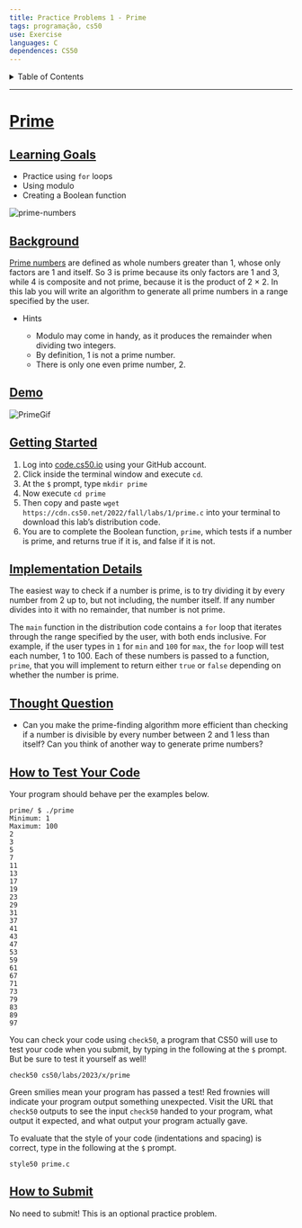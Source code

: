 ```yaml
---
title: Practice Problems 1 - Prime
tags: programação, cs50
use: Exercise
languages: C
dependences: CS50
---
```


<details> <summary>Table of Contents</summary>

- [Prime](#prime)
  - [Learning Goals](#learning-goals)
  - [Background](#background)
  - [Demo](#demo)
  - [Getting Started](#getting-started)
  - [Implementation Details](#implementation-details)
  - [Thought Question](#thought-question)
  - [How to Test Your Code](#how-to-test-your-code)
  - [How to Submit](#how-to-submit)

</details>

---

# [Prime](https://cs50.harvard.edu/x/2023/problems/1/prime//#prime)

## [Learning Goals](https://cs50.harvard.edu/x/2023/problems/1/prime//#learning-goals)

-   Practice using `for` loops
-   Using modulo
-   Creating a Boolean function

![prime-numbers](https://cs50.harvard.edu/x/2023/problems/1/prime//prime-numbers.jpg)

## [Background](https://cs50.harvard.edu/x/2023/problems/1/prime//#background)

[Prime numbers](https://en.wikipedia.org/wiki/Prime_number) are defined as whole numbers greater than 1, whose only factors are 1 and itself. So 3 is prime because its only factors are 1 and 3, while 4 is composite and not prime, because it is the product of 2 × 2. In this lab you will write an algorithm to generate all prime numbers in a range specified by the user.

-   Hints
    
    -   Modulo may come in handy, as it produces the remainder when dividing two integers.
    -   By definition, 1 is not a prime number.
    -   There is only one even prime number, 2.
    

## [Demo](https://cs50.harvard.edu/x/2023/problems/1/prime//#demo)

![PrimeGif](https://cs50.harvard.edu/x/2023/problems/1/prime//primeDemo.gif)

## [Getting Started](https://cs50.harvard.edu/x/2023/problems/1/prime//#getting-started)

1.  Log into [code.cs50.io](https://code.cs50.io/) using your GitHub account.
2.  Click inside the terminal window and execute `cd`.
3.  At the `$` prompt, type `mkdir prime`
4.  Now execute `cd prime`
5.  Then copy and paste `wget https://cdn.cs50.net/2022/fall/labs/1/prime.c` into your terminal to download this lab’s distribution code.
6.  You are to complete the Boolean function, `prime`, which tests if a number is prime, and returns true if it is, and false if it is not.

## [Implementation Details](https://cs50.harvard.edu/x/2023/problems/1/prime//#implementation-details)

The easiest way to check if a number is prime, is to try dividing it by every number from 2 up to, but not including, the number itself. If any number divides into it with no remainder, that number is not prime.

The `main` function in the distribution code contains a `for` loop that iterates through the range specified by the user, with both ends inclusive. For example, if the user types in `1` for `min` and `100` for `max`, the `for` loop will test each number, 1 to 100. Each of these numbers is passed to a function, `prime`, that you will implement to return either `true` or `false` depending on whether the number is prime.

## [Thought Question](https://cs50.harvard.edu/x/2023/problems/1/prime//#thought-question)

-   Can you make the prime-finding algorithm more efficient than checking if a number is divisible by every number between 2 and 1 less than itself? Can you think of another way to generate prime numbers?

## [How to Test Your Code](https://cs50.harvard.edu/x/2023/problems/1/prime//#how-to-test-your-code)

Your program should behave per the examples below.

```
prime/ $ ./prime
Minimum: 1
Maximum: 100
2
3
5
7
11
13
17
19
23
29
31
37
41
43
47
53
59
61
67
71
73
79
83
89
97
```

You can check your code using `check50`, a program that CS50 will use to test your code when you submit, by typing in the following at the `$` prompt. But be sure to test it yourself as well!

```
check50 cs50/labs/2023/x/prime
```

Green smilies mean your program has passed a test! Red frownies will indicate your program output something unexpected. Visit the URL that `check50` outputs to see the input `check50` handed to your program, what output it expected, and what output your program actually gave.

To evaluate that the style of your code (indentations and spacing) is correct, type in the following at the `$` prompt.

```
style50 prime.c
```

## [How to Submit](https://cs50.harvard.edu/x/2023/problems/1/prime//#how-to-submit)

No need to submit! This is an optional practice problem.